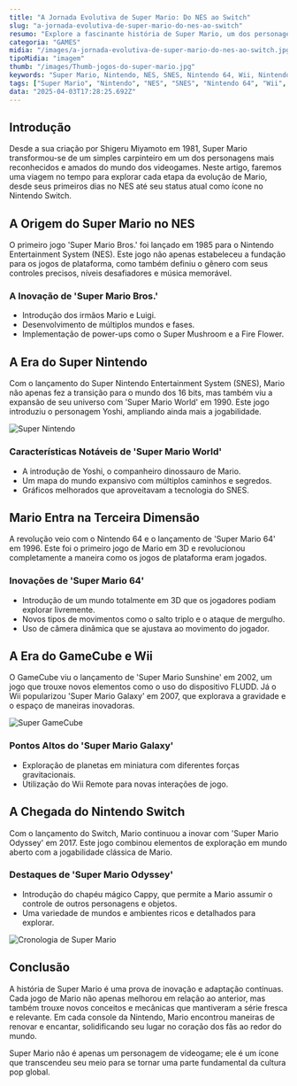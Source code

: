 ```yaml
---
title: "A Jornada Evolutiva de Super Mario: Do NES ao Switch"
slug: "a-jornada-evolutiva-de-super-mario-do-nes-ao-switch"
resumo: "Explore a fascinante história de Super Mario, um dos personagens mais icônicos da indústria de videogames. Desde sua estreia no NES até suas aventuras no Nintendo Switch, descubra como Mario se tornou um símbolo cultural global."
categoria: "GAMES"
midia: "/images/a-jornada-evolutiva-de-super-mario-do-nes-ao-switch.jpg"
tipoMidia: "imagem"
thumb: "/images/Thumb-jogos-do-super-mario.jpg"
keywords: "Super Mario, Nintendo, NES, SNES, Nintendo 64, Wii, Nintendo Switch, História dos videogames"
tags: ["Super Mario", "Nintendo", "NES", "SNES", "Nintendo 64", "Wii", "Nintendo Switch", "História dos videogames"]
data: "2025-04-03T17:28:25.692Z"
---
```


## Introdução
Desde a sua criação por Shigeru Miyamoto em 1981, Super Mario transformou-se de um simples carpinteiro em um dos personagens mais reconhecidos e amados do mundo dos videogames. Neste artigo, faremos uma viagem no tempo para explorar cada etapa da evolução de Mario, desde seus primeiros dias no NES até seu status atual como ícone no Nintendo Switch.

## A Origem do Super Mario no NES
O primeiro jogo 'Super Mario Bros.' foi lançado em 1985 para o Nintendo Entertainment System (NES). Este jogo não apenas estabeleceu a fundação para os jogos de plataforma, como também definiu o gênero com seus controles precisos, níveis desafiadores e música memorável.

### A Inovação de 'Super Mario Bros.'
- Introdução dos irmãos Mario e Luigi.
- Desenvolvimento de múltiplos mundos e fases.
- Implementação de power-ups como o Super Mushroom e a Fire Flower.

## A Era do Super Nintendo
Com o lançamento do Super Nintendo Entertainment System (SNES), Mario não apenas fez a transição para o mundo dos 16 bits, mas também viu a expansão de seu universo com 'Super Mario World' em 1990. Este jogo introduziu o personagem Yoshi, ampliando ainda mais a jogabilidade.

![Super Nintendo](/images/Super-Nintendo.jpg)

### Características Notáveis de 'Super Mario World'
- A introdução de Yoshi, o companheiro dinossauro de Mario.
- Um mapa do mundo expansivo com múltiplos caminhos e segredos.
- Gráficos melhorados que aproveitavam a tecnologia do SNES.

## Mario Entra na Terceira Dimensão
A revolução veio com o Nintendo 64 e o lançamento de 'Super Mario 64' em 1996. Este foi o primeiro jogo de Mario em 3D e revolucionou completamente a maneira como os jogos de plataforma eram jogados.

### Inovações de 'Super Mario 64'
- Introdução de um mundo totalmente em 3D que os jogadores podiam explorar livremente.
- Novos tipos de movimentos como o salto triplo e o ataque de mergulho.
- Uso de câmera dinâmica que se ajustava ao movimento do jogador.

## A Era do GameCube e Wii
O GameCube viu o lançamento de 'Super Mario Sunshine' em 2002, um jogo que trouxe novos elementos como o uso do dispositivo FLUDD. Já o Wii popularizou 'Super Mario Galaxy' em 2007, que explorava a gravidade e o espaço de maneiras inovadoras.

![Super GameCube](/images/GameCube.jpg)

### Pontos Altos do 'Super Mario Galaxy'
- Exploração de planetas em miniatura com diferentes forças gravitacionais.
- Utilização do Wii Remote para novas interações de jogo.

## A Chegada do Nintendo Switch
Com o lançamento do Switch, Mario continuou a inovar com 'Super Mario Odyssey' em 2017. Este jogo combinou elementos de exploração em mundo aberto com a jogabilidade clássica de Mario.

### Destaques de 'Super Mario Odyssey'
- Introdução do chapéu mágico Cappy, que permite a Mario assumir o controle de outros personagens e objetos.
- Uma variedade de mundos e ambientes ricos e detalhados para explorar.

![Cronologia de Super Mario](/images/Mario-cronologia.jpg)

## Conclusão
A história de Super Mario é uma prova de inovação e adaptação contínuas. Cada jogo de Mario não apenas melhorou em relação ao anterior, mas também trouxe novos conceitos e mecânicas que mantiveram a série fresca e relevante. Em cada console da Nintendo, Mario encontrou maneiras de renovar e encantar, solidificando seu lugar no coração dos fãs ao redor do mundo.

Super Mario não é apenas um personagem de videogame; ele é um ícone que transcendeu seu meio para se tornar uma parte fundamental da cultura pop global.